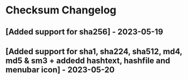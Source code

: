 # Checksum Changelog

## [Added support for sha256] - 2023-05-19

## [Added support for sha1, sha224, sha512, md4, md5 & sm3 + addedd hashtext, hashfile and menubar icon] - 2023-05-20